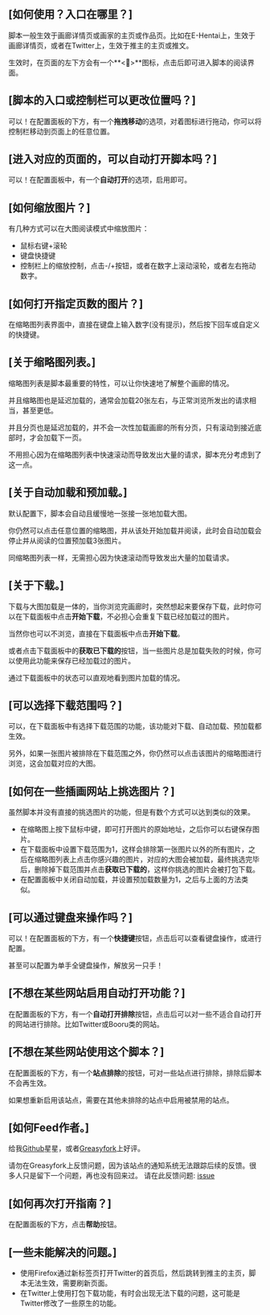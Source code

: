 ## [如何使用？入口在哪里？]

脚本一般生效于画廊详情页或画家的主页或作品页。比如在E-Hentai上，生效于画廊详情页，或者在Twitter上，生效于推主的主页或推文。

生效时，在页面的左下方会有一个**<🎑>**图标，点击后即可进入脚本的阅读界面。

## [脚本的入口或控制栏可以更改位置吗？]

可以！在配置面板的下方，有一个**拖拽移动**的选项，对着图标进行拖动，你可以将控制栏移动到页面上的任意位置。

## [进入对应的页面的，可以自动打开脚本吗？]

可以！在配置面板中，有一个**自动打开**的选项，启用即可。

## [如何缩放图片？]

有几种方式可以在大图阅读模式中缩放图片：

- 鼠标右键+滚轮
- 键盘快捷键
- 控制栏上的缩放控制，点击-/+按钮，或者在数字上滚动滚轮，或者左右拖动数字。

## [如何打开指定页数的图片？]

在缩略图列表界面中，直接在键盘上输入数字(没有提示)，然后按下回车或自定义的快捷键。

## [关于缩略图列表。]

缩略图列表是脚本最重要的特性，可以让你快速地了解整个画廊的情况。

并且缩略图也是延迟加载的，通常会加载20张左右，与正常浏览所发出的请求相当，甚至更低。

并且分页也是延迟加载的，并不会一次性加载画廊的所有分页，只有滚动到接近底部时，才会加载下一页。

不用担心因为在缩略图列表中快速滚动而导致发出大量的请求，脚本充分考虑到了这一点。

## [关于自动加载和预加载。]

默认配置下，脚本会自动且缓慢地一张接一张地加载大图。

你仍然可以点击任意位置的缩略图，并从该处开始加载并阅读，此时会自动加载会停止并从阅读的位置预加载3张图片。

同缩略图列表一样，无需担心因为快速滚动而导致发出大量的加载请求。

## [关于下载。]

下载与大图加载是一体的，当你浏览完画廊时，突然想起来要保存下载，此时你可以在下载面板中点击**开始下载**，不必担心会重复下载已经加载过的图片。

当然你也可以不浏览，直接在下载面板中点击**开始下载**。

或者点击下载面板中的**获取已下载的**按钮，当一些图片总是加载失败的时候，你可以使用此功能来保存已经加载过的图片。

通过下载面板中的状态可以直观地看到图片加载的情况。

## [可以选择下载范围吗？]

可以，在下载面板中有选择下载范围的功能，该功能对下载、自动加载、预加载都生效。

另外，如果一张图片被排除在下载范围之外，你仍然可以点击该图片的缩略图进行浏览，这会加载对应的大图。

## [如何在一些插画网站上挑选图片？]

虽然脚本并没有直接的挑选图片的功能，但是有数个方式可以达到类似的效果。

- 在缩略图上按下鼠标中键，即可打开图片的原始地址，之后你可以右键保存图片。
- 在下载面板中设置下载范围为1，这样会排除第一张图片以外的所有图片，之后在缩略图列表上点击你感兴趣的图片，对应的大图会被加载，最终挑选完毕后，删除掉下载范围并点击**获取已下载的**，这样你挑选的图片会被打包下载。
- 在配置面板中关闭自动加载，并设置预加载数量为1，之后与上面的方法类似。

## [可以通过键盘来操作吗？]

可以！在配置面板的下方，有一个**快捷键**按钮，点击后可以查看键盘操作，或进行配置。

甚至可以配置为单手全键盘操作，解放另一只手！

## [不想在某些网站启用自动打开功能？]

在配置面板的下方，有一个**自动打开排除**按钮，点击后可以对一些不适合自动打开的网站进行排除。比如Twitter或Booru类的网站。

## [不想在某些网站使用这个脚本？]

在配置面板的下方，有一个**站点排除**的按钮，可对一些站点进行排除，排除后脚本不会再生效。

如果想重新启用该站点，需要在其他未排除的站点中启用被禁用的站点。

## [如何Feed作者。]

给我[Github](https://github.com/MapoMagpie/eh-view-enhance)星星，或者[Greasyfork](https://greasyfork.org/scripts/397848-e-hentai-view-enhance)上好评。

请勿在Greasyfork上反馈问题，因为该站点的通知系统无法跟踪后续的反馈。很多人只是留下一个问题，再也没有回来过。
请在此反馈问题: [issue](https://github.com/MapoMagpie/eh-view-enhance/issues)


## [如何再次打开指南？]

在配置面板的下方，点击**帮助**按钮。

## [一些未能解决的问题。]

- 使用Firefox通过新标签页打开Twitter的首页后，然后跳转到推主的主页，脚本无法生效，需要刷新页面。
- 在Twitter上使用打包下载功能，有时会出现无法下载的问题，这可能是Twitter修改了一些原生的功能。

